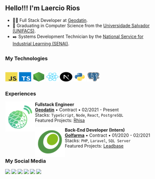 ## Hello!!! I'm Laercio Rios

- 🧙‍♂️ Full Stack Developer at [Geodatin](https://geodatin.com/).
- 📜 Graduating in Computer Science from the [Universidade Salvador (UNIFACS)](https://www.unifacs.br/).
- ✒️ Systems Development Technician by the [National Service for Industrial Learning (SENAI)](https://www.senaibahia.com.br/).

##

### My Technologies

<div style="display: inline_block"><br>
  <img align="center" alt="JS" height="30" width="40" src="https://github.com/devicons/devicon/blob/master/icons/javascript/javascript-original.svg">
  <img align="center" alt="TS" height="30" width="40" src="https://github.com/devicons/devicon/blob/master/icons/typescript/typescript-original.svg">
  <img align="center" alt="Node" height="30" width="40" src="https://github.com/devicons/devicon/blob/master/icons/nodejs/nodejs-original.svg">
  <img align="center" alt="React" height="30" width="40" src="https://github.com/devicons/devicon/blob/master/icons/react/react-original.svg">
  <img align="center" alt="Next" height="30" width="40" src="https://github.com/devicons/devicon/blob/master/icons/nextjs/nextjs-original.svg">
  <img align="center" alt="Python" height="30" width="40" src="https://github.com/devicons/devicon/blob/master/icons/python/python-original.svg">
  <img align="center" alt="Postgres" height="30" width="40" src="https://github.com/devicons/devicon/blob/master/icons/postgresql/postgresql-original.svg">
</div>

##

### Experiences

[<img align="left" height="96px" width="96px" alt="Geodatin" src="./assets/geodatin.svg"/>](https://geodatin.com/)

**Fullstack Engineer** \
[**Geodatin**](https://geodatin.com/) • Contract • 02/2021 - Present \
Stacks: `TypeScript`, `Node`, `React`, `PostgreSQL`\
Featured Projects: [Rhisa](https://dev.rhisa.org/api/docs/)
<br/>

[<img align="left" height="96px" width="96px" alt="Golfarma" src="./assets/golfarma.svg"/>](https://golfarma.com.br/)

**Back-End Developer (Intern)** \
[**Golfarma**](https://golfarma.com.br/) • Contract • 01/2020 - 02/2021\
Stacks: `PHP`, `Laravel`, `SQL Server`\
Featured Projects: [Leadbase]()
<br/>

##

### My Social Media

<div>
  <a href="https://laerciorios.com" target="_blank"><img src="https://img.shields.io/badge/Portfolio-D22E2E?style=for-the-badge&logo=&logoColor=white" target="_blank"></a>
  <a href="https://linkedin.com/in/laerciorios/" target="_blank"><img src="https://img.shields.io/badge/LinkedIn-0077B5?style=for-the-badge&logo=linkedin&logoColor=white" target="_blank"></a>
  <a href="mailto:contact@laerciorios.com"><img src="https://img.shields.io/badge/Email-%23333?style=for-the-badge&logo=minutemailer&logoColor=white" target="_blank"></a>
  <a href="https://hackerrank.com/LaercioRios"><img src="https://img.shields.io/badge/-Hackerrank-2EC866?style=for-the-badge&logo=HackerRank&logoColor=white" target="_blank"></a>
  <a href="https://leetcode.com/LaercioRios/"><img src="https://img.shields.io/badge/dynamic/json?style=for-the-badge&labelColor=black&color=%23ffa116&label=LeetCode&query=solvedOverTotal&url=https%3A%2F%2Fleetcode-badge.vercel.app%2Fapi%2Fusers%2FLaercioRios&logo=leetcode&logoColor=yellow" target="_blank"></a>
  <a href="https://www.goodreads.com/user/show/62824643-laercio-rios"><img src="https://img.shields.io/badge/Goodreads-372213?style=for-the-badge&logo=goodreads&logoColor=white" target="_blank"></a>
</div>
